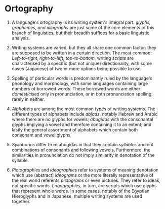 # Ortography

1) A language's ortography is its writing system's integral part. *glyphs, graphemes, and allographs* are just some of the core elements of this branch of linguistics, but their breadth suffices for a basic linguistic analysis.

2) Writing systems are varied, but they all share one common factor: they are supposed to be written in a certain direction. The most common: *Left-to-right, right-to-left, top-to-bottom*, writing *scripts* are characterised by a specific (but not unique) directionality, with some cases (Japanese) of two or more options being possible to use.

3) Spelling of particular words is predominantly ruled by the language's phonology and morphology, with some languages containing large numbers of borrowed words. These borrowed words are either *domesticised* only in pronunciation, or in both pronunciation spelling; rarely in neither. 

4) *Alphabets* are among the most common types of writing systems. The different types of alphabets include *abjads*, notably Hebrew and Arabic where there are no glyphs for vowels; *abugidas* with the consonantal glyphs implying a vowel and therefore containing it to an extent; and lastly the general assortment of alphabets which contain both consonant and vowel glyphs.

5) *Syllabaries* differ from abugidas in that they contain *syllables* and not combinations of consonants and following vowels. Furthermore, the similarities in pronunciation do not imply similarity in denotation of the syllable.

6) *Pictographies* and *ideographies* refer to systems of meaning denotation which use (abstract) *ideograms* or the more literally representative of the real world referents *pictograms* or even pictures. They refer to ideas, not specific words. *Logographies*, in turn, are scripts which use glyphs that represent whole words.
In some cases, notably of the Egyptian Hieroglyphs and in Japanese, multiple writing systems are used together.




